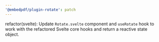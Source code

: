 ```yaml
---
'@embedpdf/plugin-rotate': patch
---
```


refactor(svelte): Update `Rotate.svelte` component and `useRotate` hook to work with the refactored Svelte core hooks and return a reactive state object.
